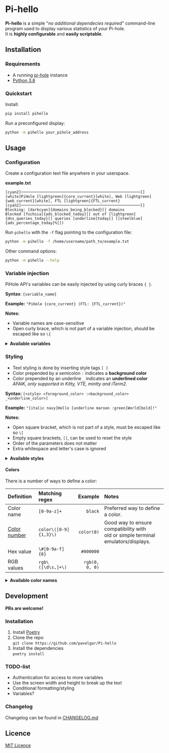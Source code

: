 # Pi-hello

**Pi-hello** is a simple "_no additional dependecies required_" command-line program used to display various statistics of your Pi-hole.  
It is **highly configurable** and **easily scriptable**.

## Installation

### Requirements

- A running [pi-hole](https://pi-hole.net/) instance
- [Python 3.8](https://www.python.org/downloads/)

### Quickstart

Install:

```bash
pip install pihello
```

Run a preconfigured display:

```bash
python -m pihello your_pihole_address
```

## Usage

### Configuration

Create a configuration text file anywhere in your userspace.

**example.txt**

```
[cyan2]─────────────────────────────────────────────────────[]
[white]PiHole [lightgreen]{core_current}[white], Web [lightgreen]{web_current}[white], FTL [lightgreen]{FTL_current}
[cyan2]─────────────────────────────────────────────────────[]
Blocking: [darkcyan]{domains_being_blocked}[] domains
Blocked [fuchsia]{ads_blocked_today}[] out of [lightgreen]{dns_queries_today}[] queries [underline]today[] ([steelblue]{ads_percentage_today}%[])
```

Run `pihello` with the `-f` flag pointing to the configuration file:

```bash
python -m pihello -f /home/username/path_to/example.txt
```

Other command options:

```bash
python -m pihello --help
```

### Variable injection

PiHole API's variables can be easily injected by using curly braces `{ }`.

**Syntax**: `{variable_name}`

**Example:** `"PiHole {core_current} (FTL: {FTL_current})"`

**Notes:**

- Variable names are case-sensitive
- Open curly brace, which is not part of a variable injection, should be escaped like so `\{`

<details>
<summary><b>Available variables</b></summary>

| Key                                     |              Example value | Type  |
| :-------------------------------------- | -------------------------: | :---: |
| `recent_blocked`                        | `ssl.google-analytics.com` |  str  |
| `core_update`                           |                    `False` | bool  |
| `web_update`                            |                    `False` | bool  |
| `FTL_update`                            |                    `False` | bool  |
| `core_current`                          |                   `v5.1.2` |  str  |
| `web_current`                           |                   `v5.1.1` |  str  |
| `FTL_current`                           |                     `v5.2` |  str  |
| `core_latest`                           |                   `v5.1.2` |  str  |
| `web_latest`                            |                   `v5.1.1` |  str  |
| `FTL_latest`                            |                     `v5.2` |  str  |
| `core_branch`                           |                   `master` |  str  |
| `web_branch`                            |                   `master` |  str  |
| `FTL_branch`                            |                   `master` |  str  |
| `domains_being_blocked`                 |                    `94541` |  int  |
| `dns_queries_today`                     |                    `14324` |  int  |
| `ads_blocked_today`                     |                     `3917` |  int  |
| `ads_percentage_today`                  |                `27.345713` | float |
| `unique_domains`                        |                     `5967` |  int  |
| `queries_forwarded`                     |                     `7942` |  int  |
| `queries_cached`                        |                     `2465` |  int  |
| `clients_ever_seen`                     |                       `12` |  int  |
| `unique_clients`                        |                        `9` |  int  |
| `dns_queries_all_types`                 |                    `14324` |  int  |
| `reply_NODATA`                          |                      `423` |  int  |
| `reply_NXDOMAIN`                        |                      `223` |  int  |
| `reply_CNAME`                           |                     `3784` |  int  |
| `reply_IP`                              |                     `8768` |  int  |
| `privacy_level`                         |                        `0` |  int  |
| `status`                                |                  `enabled` |  str  |
| `gravity_last_updated.file_exists`      |                     `True` | bool  |
| `gravity_last_updated.absolute`         |               `1602374786` |  int  |
| `gravity_last_updated.relative.days`    |                        `1` |  int  |
| `gravity_last_updated.relative.hours`   |                       `12` |  int  |
| `gravity_last_updated.relative.minutes` |                       `29` |  int  |

</details>

### Styling

- Text styling is done by inserting style tags `[ ]`
- Color prepended by a semicolon `:` indicates a **background color**
- Color prepended by an underline `_` indicates an **underlined color**  
  _AFAIK, only supported in Kitty, VTE, mintty and iTerm2._

**Syntax:** `[<style> <foreground_color> :<background_color> _<underline_color>]`

**Example:** `"[italic navy]Hello [underline maroon :green]World[bold]!"`

**Notes:**

- Open square bracket, which is not part of a style, must be escaped like so `\[`
- Empty square brackets, `[]`, can be used to reset the style
- Order of the parameters does not matter
- Extra whitespace and letter's case is ignored

<details>
<summary><b>Available styles</b></summary>

| Style            | Format string | Notes                            |
| :--------------- | :-----------: | :------------------------------- |
| Bold             |    `bold`     |                                  |
| Faint            |    `faint`    |                                  |
| Italic           |   `italic`    |                                  |
| Underline        |  `underline`  |                                  |
| Double underline | `dunderline`  | Usually just a single underline. |
| Blink            |    `blink`    | Usually not supported.           |
| Fast blink       |   `fblink`    | Usually not supported.           |
| Strikethrough    |   `strike`    | Usually not supported.           |

</details>

#### Colors

There is a number of ways to define a color:

| Definition                                                           | Matching regex        |        Example | Notes                                                                               |
| :------------------------------------------------------------------- | :-------------------- | -------------: | :---------------------------------------------------------------------------------- |
| Color name                                                           | `[0-9a-z]+`           |        `black` | Preferred way to define a color.                                                    |
| [Color number](https://en.wikipedia.org/wiki/ANSI_escape_code#8-bit) | `color\([0-9]{1,3}\)` |     `color(0)` | Good way to ensure compatibility with<br>old or simple terminal emulators/displays. |
| Hex value                                                            | `\#[0-9a-f]{6}`       |      `#000000` |                                                                                     |
| RGB values                                                           | `rgb\([\d\s,]+\)`     | `rgb(0, 0, 0)` |                                                                                     |

<details>
<summary><b>Available color names</b></summary>

These are [Xterm](https://jonasjacek.github.io/colors/) color names.  
Duplicate color names have been removed keeping the last (usually brightest) occurence.  
This list has currently 202 rows.

| Color # | Color name          |    HEX    |        RGB         |
| :-----: | :------------------ | :-------: | :----------------: |
|    0    | `black`             | `#000000` |    `rgb(0,0,0)`    |
|    1    | `maroon`            | `#800000` |   `rgb(128,0,0)`   |
|    2    | `green`             | `#008000` |   `rgb(0,128,0)`   |
|    3    | `olive`             | `#808000` |  `rgb(128,128,0)`  |
|    4    | `navy`              | `#000080` |   `rgb(0,0,128)`   |
|    6    | `teal`              | `#008080` |  `rgb(0,128,128)`  |
|    7    | `silver`            | `#c0c0c0` | `rgb(192,192,192)` |
|    8    | `grey`              | `#808080` | `rgb(128,128,128)` |
|    9    | `red`               | `#ff0000` |   `rgb(255,0,0)`   |
|   10    | `lime`              | `#00ff00` |   `rgb(0,255,0)`   |
|   11    | `yellow`            | `#ffff00` |  `rgb(255,255,0)`  |
|   12    | `blue`              | `#0000ff` |   `rgb(0,0,255)`   |
|   13    | `fuchsia`           | `#ff00ff` |  `rgb(255,0,255)`  |
|   14    | `aqua`              | `#00ffff` |  `rgb(0,255,255)`  |
|   15    | `white`             | `#ffffff` | `rgb(255,255,255)` |
|   16    | `grey0`             | `#000000` |    `rgb(0,0,0)`    |
|   17    | `navyblue`          | `#00005f` |   `rgb(0,0,95)`    |
|   18    | `darkblue`          | `#000087` |   `rgb(0,0,135)`   |
|   20    | `blue3`             | `#0000d7` |   `rgb(0,0,215)`   |
|   21    | `blue1`             | `#0000ff` |   `rgb(0,0,255)`   |
|   22    | `darkgreen`         | `#005f00` |   `rgb(0,95,0)`    |
|   25    | `deepskyblue4`      | `#005faf` |  `rgb(0,95,175)`   |
|   26    | `dodgerblue3`       | `#005fd7` |  `rgb(0,95,215)`   |
|   27    | `dodgerblue2`       | `#005fff` |  `rgb(0,95,255)`   |
|   28    | `green4`            | `#008700` |   `rgb(0,135,0)`   |
|   29    | `springgreen4`      | `#00875f` |  `rgb(0,135,95)`   |
|   30    | `turquoise4`        | `#008787` |  `rgb(0,135,135)`  |
|   32    | `deepskyblue3`      | `#0087d7` |  `rgb(0,135,215)`  |
|   33    | `dodgerblue1`       | `#0087ff` |  `rgb(0,135,255)`  |
|   36    | `darkcyan`          | `#00af87` |  `rgb(0,175,135)`  |
|   37    | `lightseagreen`     | `#00afaf` |  `rgb(0,175,175)`  |
|   38    | `deepskyblue2`      | `#00afd7` |  `rgb(0,175,215)`  |
|   39    | `deepskyblue1`      | `#00afff` |  `rgb(0,175,255)`  |
|   40    | `green3`            | `#00d700` |   `rgb(0,215,0)`   |
|   41    | `springgreen3`      | `#00d75f` |  `rgb(0,215,95)`   |
|   43    | `cyan3`             | `#00d7af` |  `rgb(0,215,175)`  |
|   44    | `darkturquoise`     | `#00d7d7` |  `rgb(0,215,215)`  |
|   45    | `turquoise2`        | `#00d7ff` |  `rgb(0,215,255)`  |
|   46    | `green1`            | `#00ff00` |   `rgb(0,255,0)`   |
|   47    | `springgreen2`      | `#00ff5f` |  `rgb(0,255,95)`   |
|   48    | `springgreen1`      | `#00ff87` |  `rgb(0,255,135)`  |
|   49    | `mediumspringgreen` | `#00ffaf` |  `rgb(0,255,175)`  |
|   50    | `cyan2`             | `#00ffd7` |  `rgb(0,255,215)`  |
|   51    | `cyan1`             | `#00ffff` |  `rgb(0,255,255)`  |
|   55    | `purple4`           | `#5f00af` |  `rgb(95,0,175)`   |
|   56    | `purple3`           | `#5f00d7` |  `rgb(95,0,215)`   |
|   57    | `blueviolet`        | `#5f00ff` |  `rgb(95,0,255)`   |
|   59    | `grey37`            | `#5f5f5f` |  `rgb(95,95,95)`   |
|   60    | `mediumpurple4`     | `#5f5f87` |  `rgb(95,95,135)`  |
|   62    | `slateblue3`        | `#5f5fd7` |  `rgb(95,95,215)`  |
|   63    | `royalblue1`        | `#5f5fff` |  `rgb(95,95,255)`  |
|   64    | `chartreuse4`       | `#5f8700` |  `rgb(95,135,0)`   |
|   66    | `paleturquoise4`    | `#5f8787` | `rgb(95,135,135)`  |
|   67    | `steelblue`         | `#5f87af` | `rgb(95,135,175)`  |
|   68    | `steelblue3`        | `#5f87d7` | `rgb(95,135,215)`  |
|   69    | `cornflowerblue`    | `#5f87ff` | `rgb(95,135,255)`  |
|   71    | `darkseagreen4`     | `#5faf5f` |  `rgb(95,175,95)`  |
|   73    | `cadetblue`         | `#5fafaf` | `rgb(95,175,175)`  |
|   74    | `skyblue3`          | `#5fafd7` | `rgb(95,175,215)`  |
|   76    | `chartreuse3`       | `#5fd700` |  `rgb(95,215,0)`   |
|   78    | `seagreen3`         | `#5fd787` | `rgb(95,215,135)`  |
|   79    | `aquamarine3`       | `#5fd7af` | `rgb(95,215,175)`  |
|   80    | `mediumturquoise`   | `#5fd7d7` | `rgb(95,215,215)`  |
|   81    | `steelblue1`        | `#5fd7ff` | `rgb(95,215,255)`  |
|   83    | `seagreen2`         | `#5fff5f` |  `rgb(95,255,95)`  |
|   85    | `seagreen1`         | `#5fffaf` | `rgb(95,255,175)`  |
|   87    | `darkslategray2`    | `#5fffff` | `rgb(95,255,255)`  |
|   88    | `darkred`           | `#870000` |   `rgb(135,0,0)`   |
|   91    | `darkmagenta`       | `#8700af` |  `rgb(135,0,175)`  |
|   94    | `orange4`           | `#875f00` |  `rgb(135,95,0)`   |
|   95    | `lightpink4`        | `#875f5f` |  `rgb(135,95,95)`  |
|   96    | `plum4`             | `#875f87` | `rgb(135,95,135)`  |
|   98    | `mediumpurple3`     | `#875fd7` | `rgb(135,95,215)`  |
|   99    | `slateblue1`        | `#875fff` | `rgb(135,95,255)`  |
|   101   | `wheat4`            | `#87875f` | `rgb(135,135,95)`  |
|   102   | `grey53`            | `#878787` | `rgb(135,135,135)` |
|   103   | `lightslategrey`    | `#8787af` | `rgb(135,135,175)` |
|   104   | `mediumpurple`      | `#8787d7` | `rgb(135,135,215)` |
|   105   | `lightslateblue`    | `#8787ff` | `rgb(135,135,255)` |
|   106   | `yellow4`           | `#87af00` |  `rgb(135,175,0)`  |
|   108   | `darkseagreen`      | `#87af87` | `rgb(135,175,135)` |
|   110   | `lightskyblue3`     | `#87afd7` | `rgb(135,175,215)` |
|   111   | `skyblue2`          | `#87afff` | `rgb(135,175,255)` |
|   112   | `chartreuse2`       | `#87d700` |  `rgb(135,215,0)`  |
|   114   | `palegreen3`        | `#87d787` | `rgb(135,215,135)` |
|   116   | `darkslategray3`    | `#87d7d7` | `rgb(135,215,215)` |
|   117   | `skyblue1`          | `#87d7ff` | `rgb(135,215,255)` |
|   118   | `chartreuse1`       | `#87ff00` |  `rgb(135,255,0)`  |
|   120   | `lightgreen`        | `#87ff87` | `rgb(135,255,135)` |
|   122   | `aquamarine1`       | `#87ffd7` | `rgb(135,255,215)` |
|   123   | `darkslategray1`    | `#87ffff` | `rgb(135,255,255)` |
|   125   | `deeppink4`         | `#af005f` |  `rgb(175,0,95)`   |
|   126   | `mediumvioletred`   | `#af0087` |  `rgb(175,0,135)`  |
|   128   | `darkviolet`        | `#af00d7` |  `rgb(175,0,215)`  |
|   129   | `purple`            | `#af00ff` |  `rgb(175,0,255)`  |
|   133   | `mediumorchid3`     | `#af5faf` | `rgb(175,95,175)`  |
|   134   | `mediumorchid`      | `#af5fd7` | `rgb(175,95,215)`  |
|   136   | `darkgoldenrod`     | `#af8700` |  `rgb(175,135,0)`  |
|   138   | `rosybrown`         | `#af8787` | `rgb(175,135,135)` |
|   139   | `grey63`            | `#af87af` | `rgb(175,135,175)` |
|   140   | `mediumpurple2`     | `#af87d7` | `rgb(175,135,215)` |
|   141   | `mediumpurple1`     | `#af87ff` | `rgb(175,135,255)` |
|   143   | `darkkhaki`         | `#afaf5f` | `rgb(175,175,95)`  |
|   144   | `navajowhite3`      | `#afaf87` | `rgb(175,175,135)` |
|   145   | `grey69`            | `#afafaf` | `rgb(175,175,175)` |
|   146   | `lightsteelblue3`   | `#afafd7` | `rgb(175,175,215)` |
|   147   | `lightsteelblue`    | `#afafff` | `rgb(175,175,255)` |
|   149   | `darkolivegreen3`   | `#afd75f` | `rgb(175,215,95)`  |
|   150   | `darkseagreen3`     | `#afd787` | `rgb(175,215,135)` |
|   152   | `lightcyan3`        | `#afd7d7` | `rgb(175,215,215)` |
|   153   | `lightskyblue1`     | `#afd7ff` | `rgb(175,215,255)` |
|   154   | `greenyellow`       | `#afff00` |  `rgb(175,255,0)`  |
|   155   | `darkolivegreen2`   | `#afff5f` | `rgb(175,255,95)`  |
|   156   | `palegreen1`        | `#afff87` | `rgb(175,255,135)` |
|   157   | `darkseagreen2`     | `#afffaf` | `rgb(175,255,175)` |
|   159   | `paleturquoise1`    | `#afffff` | `rgb(175,255,255)` |
|   160   | `red3`              | `#d70000` |   `rgb(215,0,0)`   |
|   162   | `deeppink3`         | `#d70087` |  `rgb(215,0,135)`  |
|   164   | `magenta3`          | `#d700d7` |  `rgb(215,0,215)`  |
|   166   | `darkorange3`       | `#d75f00` |  `rgb(215,95,0)`   |
|   167   | `indianred`         | `#d75f5f` |  `rgb(215,95,95)`  |
|   168   | `hotpink3`          | `#d75f87` | `rgb(215,95,135)`  |
|   169   | `hotpink2`          | `#d75faf` | `rgb(215,95,175)`  |
|   170   | `orchid`            | `#d75fd7` | `rgb(215,95,215)`  |
|   172   | `orange3`           | `#d78700` |  `rgb(215,135,0)`  |
|   173   | `lightsalmon3`      | `#d7875f` | `rgb(215,135,95)`  |
|   174   | `lightpink3`        | `#d78787` | `rgb(215,135,135)` |
|   175   | `pink3`             | `#d787af` | `rgb(215,135,175)` |
|   176   | `plum3`             | `#d787d7` | `rgb(215,135,215)` |
|   177   | `violet`            | `#d787ff` | `rgb(215,135,255)` |
|   178   | `gold3`             | `#d7af00` |  `rgb(215,175,0)`  |
|   179   | `lightgoldenrod3`   | `#d7af5f` | `rgb(215,175,95)`  |
|   180   | `tan`               | `#d7af87` | `rgb(215,175,135)` |
|   181   | `mistyrose3`        | `#d7afaf` | `rgb(215,175,175)` |
|   182   | `thistle3`          | `#d7afd7` | `rgb(215,175,215)` |
|   183   | `plum2`             | `#d7afff` | `rgb(215,175,255)` |
|   184   | `yellow3`           | `#d7d700` |  `rgb(215,215,0)`  |
|   185   | `khaki3`            | `#d7d75f` | `rgb(215,215,95)`  |
|   187   | `lightyellow3`      | `#d7d7af` | `rgb(215,215,175)` |
|   188   | `grey84`            | `#d7d7d7` | `rgb(215,215,215)` |
|   189   | `lightsteelblue1`   | `#d7d7ff` | `rgb(215,215,255)` |
|   190   | `yellow2`           | `#d7ff00` |  `rgb(215,255,0)`  |
|   192   | `darkolivegreen1`   | `#d7ff87` | `rgb(215,255,135)` |
|   193   | `darkseagreen1`     | `#d7ffaf` | `rgb(215,255,175)` |
|   194   | `honeydew2`         | `#d7ffd7` | `rgb(215,255,215)` |
|   195   | `lightcyan1`        | `#d7ffff` | `rgb(215,255,255)` |
|   196   | `red1`              | `#ff0000` |   `rgb(255,0,0)`   |
|   197   | `deeppink2`         | `#ff005f` |  `rgb(255,0,95)`   |
|   199   | `deeppink1`         | `#ff00af` |  `rgb(255,0,175)`  |
|   200   | `magenta2`          | `#ff00d7` |  `rgb(255,0,215)`  |
|   201   | `magenta1`          | `#ff00ff` |  `rgb(255,0,255)`  |
|   202   | `orangered1`        | `#ff5f00` |  `rgb(255,95,0)`   |
|   204   | `indianred1`        | `#ff5f87` | `rgb(255,95,135)`  |
|   206   | `hotpink`           | `#ff5fd7` | `rgb(255,95,215)`  |
|   207   | `mediumorchid1`     | `#ff5fff` | `rgb(255,95,255)`  |
|   208   | `darkorange`        | `#ff8700` |  `rgb(255,135,0)`  |
|   209   | `salmon1`           | `#ff875f` | `rgb(255,135,95)`  |
|   210   | `lightcoral`        | `#ff8787` | `rgb(255,135,135)` |
|   211   | `palevioletred1`    | `#ff87af` | `rgb(255,135,175)` |
|   212   | `orchid2`           | `#ff87d7` | `rgb(255,135,215)` |
|   213   | `orchid1`           | `#ff87ff` | `rgb(255,135,255)` |
|   214   | `orange1`           | `#ffaf00` |  `rgb(255,175,0)`  |
|   215   | `sandybrown`        | `#ffaf5f` | `rgb(255,175,95)`  |
|   216   | `lightsalmon1`      | `#ffaf87` | `rgb(255,175,135)` |
|   217   | `lightpink1`        | `#ffafaf` | `rgb(255,175,175)` |
|   218   | `pink1`             | `#ffafd7` | `rgb(255,175,215)` |
|   219   | `plum1`             | `#ffafff` | `rgb(255,175,255)` |
|   220   | `gold1`             | `#ffd700` |  `rgb(255,215,0)`  |
|   222   | `lightgoldenrod2`   | `#ffd787` | `rgb(255,215,135)` |
|   223   | `navajowhite1`      | `#ffd7af` | `rgb(255,215,175)` |
|   224   | `mistyrose1`        | `#ffd7d7` | `rgb(255,215,215)` |
|   225   | `thistle1`          | `#ffd7ff` | `rgb(255,215,255)` |
|   226   | `yellow1`           | `#ffff00` |  `rgb(255,255,0)`  |
|   227   | `lightgoldenrod1`   | `#ffff5f` | `rgb(255,255,95)`  |
|   228   | `khaki1`            | `#ffff87` | `rgb(255,255,135)` |
|   229   | `wheat1`            | `#ffffaf` | `rgb(255,255,175)` |
|   230   | `cornsilk1`         | `#ffffd7` | `rgb(255,255,215)` |
|   231   | `grey100`           | `#ffffff` | `rgb(255,255,255)` |
|   232   | `grey3`             | `#080808` |    `rgb(8,8,8)`    |
|   233   | `grey7`             | `#121212` |  `rgb(18,18,18)`   |
|   234   | `grey11`            | `#1c1c1c` |  `rgb(28,28,28)`   |
|   235   | `grey15`            | `#262626` |  `rgb(38,38,38)`   |
|   236   | `grey19`            | `#303030` |  `rgb(48,48,48)`   |
|   237   | `grey23`            | `#3a3a3a` |  `rgb(58,58,58)`   |
|   238   | `grey27`            | `#444444` |  `rgb(68,68,68)`   |
|   239   | `grey30`            | `#4e4e4e` |  `rgb(78,78,78)`   |
|   240   | `grey35`            | `#585858` |  `rgb(88,88,88)`   |
|   241   | `grey39`            | `#626262` |  `rgb(98,98,98)`   |
|   242   | `grey42`            | `#6c6c6c` | `rgb(108,108,108)` |
|   243   | `grey46`            | `#767676` | `rgb(118,118,118)` |
|   244   | `grey50`            | `#808080` | `rgb(128,128,128)` |
|   245   | `grey54`            | `#8a8a8a` | `rgb(138,138,138)` |
|   246   | `grey58`            | `#949494` | `rgb(148,148,148)` |
|   247   | `grey62`            | `#9e9e9e` | `rgb(158,158,158)` |
|   248   | `grey66`            | `#a8a8a8` | `rgb(168,168,168)` |
|   249   | `grey70`            | `#b2b2b2` | `rgb(178,178,178)` |
|   250   | `grey74`            | `#bcbcbc` | `rgb(188,188,188)` |
|   251   | `grey78`            | `#c6c6c6` | `rgb(198,198,198)` |
|   252   | `grey82`            | `#d0d0d0` | `rgb(208,208,208)` |
|   253   | `grey85`            | `#dadada` | `rgb(218,218,218)` |
|   254   | `grey89`            | `#e4e4e4` | `rgb(228,228,228)` |
|   255   | `grey93`            | `#eeeeee` | `rgb(238,238,238)` |

</details>

## Development

**PRs are welcome!**

### Installation

1. Install [Poetry](https://python-poetry.org/docs/)
1. Clone the repo  
   `git clone https://github.com/pavelgar/Pi-hello`
1. Install the dependencies  
   `poetry install`

### TODO-list

- Authentication for access to more variables
- Use the screen width and height to break up the text
- Conditional formatting/styling
- Variables?

### Changelog

Changelog can be found in [CHANGELOG.md](./CHANGELOG.md)

## Licence

[MIT Licence](./LICENCE)
